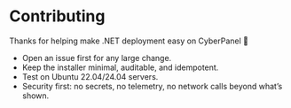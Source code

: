 # Contributing

Thanks for helping make .NET deployment easy on CyberPanel 💙

- Open an issue first for any large change.
- Keep the installer minimal, auditable, and idempotent.
- Test on Ubuntu 22.04/24.04 servers.
- Security first: no secrets, no telemetry, no network calls beyond what’s shown.
